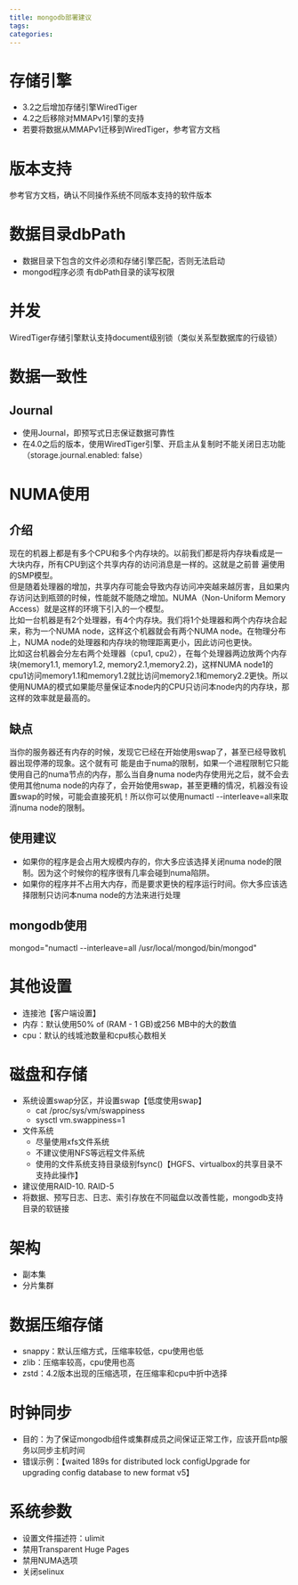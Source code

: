 ```yaml
---
title: mongodb部署建议
tags:
categories:
---
```

# 存储引擎
* 3.2之后增加存储引擎WiredTiger
* 4.2之后移除对MMAPv1引擎的支持
* 若要将数据从MMAPv1迁移到WiredTiger，参考官方文档

# 版本支持
参考官方文档，确认不同操作系统不同版本支持的软件版本

# 数据目录dbPath
* 数据目录下包含的文件必须和存储引擎匹配，否则无法启动
* mongod程序必须 有dbPath目录的读写权限

# 并发
WiredTiger存储引擎默认支持document级别锁（类似关系型数据库的行级锁）

# 数据一致性
## Journal
* 使用Journal，即预写式日志保证数据可靠性
* 在4.0之后的版本，使用WiredTiger引擎、开启主从复制时不能关闭日志功能（storage.journal.enabled: false）

# NUMA使用
## 介绍
现在的机器上都是有多个CPU和多个内存块的。以前我们都是将内存块看成是一大块内存，所有CPU到这个共享内存的访问消息是一样的。这就是之前普 遍使用的SMP模型。  
但是随着处理器的增加，共享内存可能会导致内存访问冲突越来越厉害，且如果内存访问达到瓶颈的时候，性能就不能随之增加。NUMA（Non-Uniform Memory Access）就是这样的环境下引入的一个模型。  
 比如一台机器是有2个处理器，有4个内存块。我们将1个处理器和两个内存块合起来，称为一个NUMA node，这样这个机器就会有两个NUMA node。在物理分布上，NUMA node的处理器和内存块的物理距离更小，因此访问也更快。  
 比如这台机器会分左右两个处理器（cpu1, cpu2），在每个处理器两边放两个内存块(memory1.1, memory1.2, memory2.1,memory2.2)，这样NUMA node1的cpu1访问memory1.1和memory1.2就比访问memory2.1和memory2.2更快。所以使用NUMA的模式如果能尽量保证本node内的CPU只访问本node内的内存块，那这样的效率就是最高的。
## 缺点
当你的服务器还有内存的时候，发现它已经在开始使用swap了，甚至已经导致机器出现停滞的现象。这个就有可 能是由于numa的限制，如果一个进程限制它只能使用自己的numa节点的内存，那么当自身numa node内存使用光之后，就不会去使用其他numa node的内存了，会开始使用swap，甚至更糟的情况，机器没有设置swap的时候，可能会直接死机！所以你可以使用numactl --interleave=all来取消numa node的限制。
## 使用建议
* 如果你的程序是会占用大规模内存的，你大多应该选择关闭numa node的限制。因为这个时候你的程序很有几率会碰到numa陷阱。  
* 如果你的程序并不占用大内存，而是要求更快的程序运行时间。你大多应该选择限制只访问本numa node的方法来进行处理  

## mongodb使用
mongod="numactl --interleave=all /usr/local/mongod/bin/mongod"

# 其他设置
* 连接池【客户端设置】
* 内存：默认使用50% of (RAM - 1 GB)或256 MB中的大的数值
* cpu：默认的线城池数量和cpu核心数相关

# 磁盘和存储
* 系统设置swap分区，并设置swap【低度使用swap】
    - cat /proc/sys/vm/swappiness
    - sysctl vm.swappiness=1
* 文件系统
    - 尽量使用xfs文件系统
    - 不建议使用NFS等远程文件系统
    - 使用的文件系统支持目录级别fsync()【HGFS、virtualbox的共享目录不支持此操作】
* 建议使用RAID-10. RAID-5 
* 将数据、预写日志、日志、索引存放在不同磁盘以改善性能，mongodb支持目录的软链接

# 架构
* 副本集
* 分片集群

# 数据压缩存储
* snappy：默认压缩方式，压缩率较低，cpu使用也低
* zlib：压缩率较高，cpu使用也高
* zstd：4.2版本出现的压缩选项，在压缩率和cpu中折中选择

# 时钟同步
* 目的：为了保证mongodb组件或集群成员之间保证正常工作，应该开启ntp服务以同步主机时间
* 错误示例：【waited 189s for distributed lock configUpgrade for upgrading config database to new format v5】

# 系统参数
* 设置文件描述符：ulimit
* 禁用Transparent Huge Pages
* 禁用NUMA选项
* 关闭selinux
